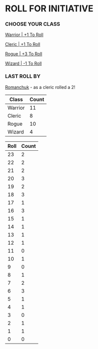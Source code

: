 # ROLL FOR INITIATIVE
### CHOOSE YOUR CLASS

[Warrior | +1 To Roll](https://github.com/benjaminsampica/benjaminsampica/issues/new?title=roll%7Cwarrior&body=Just+click+%27Submit+new+issue%27.)

[Cleric | +1 To Roll](https://github.com/benjaminsampica/benjaminsampica/issues/new?title=roll%7Ccleric&body=Just+click+%27Submit+new+issue%27.)

[Rogue | +3 To Roll](https://github.com/benjaminsampica/benjaminsampica/issues/new?title=roll%7Crogue&body=Just+click+%27Submit+new+issue%27.)

[Wizard | -1 To Roll](https://github.com/benjaminsampica/benjaminsampica/issues/new?title=roll%7Cwizard&body=Just+click+%27Submit+new+issue%27.)
### LAST ROLL BY
[Romanchuk](https://www.github.com/Romanchuk) - as a cleric rolled a 2!

|Class|Count|
|-|-|
|Warrior|11|
|Cleric|8|
|Rogue|10|
|Wizard|4|

|Roll|Count|
|-|-|
|23|2
|22|2
|21|2
|20|3
|19|2
|18|3
|17|1
|16|3
|15|1
|14|1
|13|1
|12|1
|11|0
|10|1
|9|0
|8|1
|7|2
|6|3
|5|1
|4|1
|3|0
|2|1
|1|1
|0|0
